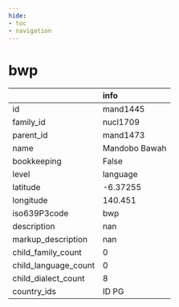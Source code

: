 ```yaml
---
hide:
- toc
- navigation
---
```

# bwp
|                      | info          |
|:---------------------|:--------------|
| id                   | mand1445      |
| family_id            | nucl1709      |
| parent_id            | mand1473      |
| name                 | Mandobo Bawah |
| bookkeeping          | False         |
| level                | language      |
| latitude             | -6.37255      |
| longitude            | 140.451       |
| iso639P3code         | bwp           |
| description          | nan           |
| markup_description   | nan           |
| child_family_count   | 0             |
| child_language_count | 0             |
| child_dialect_count  | 8             |
| country_ids          | ID PG         |